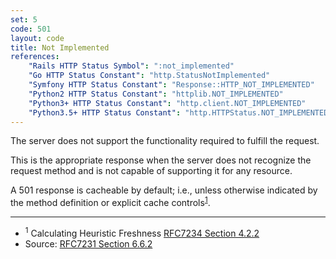 ```yaml
---
set: 5
code: 501
layout: code
title: Not Implemented
references:
    "Rails HTTP Status Symbol": ":not_implemented"
    "Go HTTP Status Constant": "http.StatusNotImplemented"
    "Symfony HTTP Status Constant": "Response::HTTP_NOT_IMPLEMENTED"
    "Python2 HTTP Status Constant": "httplib.NOT_IMPLEMENTED"
    "Python3+ HTTP Status Constant": "http.client.NOT_IMPLEMENTED"
    "Python3.5+ HTTP Status Constant": "http.HTTPStatus.NOT_IMPLEMENTED"
---
```


The server does not support the functionality required to fulfill the
request.

This is the appropriate response when the server does not recognize the
request method and is not capable of supporting it for any resource.

A 501 response is cacheable by default; i.e., unless otherwise indicated
by the method definition or explicit cache
controls<sup>[1](#ref-1)</sup>.

---

* <span id="ref-1"><sup>1</sup> Calculating Heuristic Freshness
[RFC7234 Section 4.2.2][2]</span>
* Source: [RFC7231 Section 6.6.2][1]

[1]: <{{site.rfcUrl}}/rfc7231#section-6.6.2>
[2]: <{{site.rfcUrl}}/rfc7234#section-4.2.2>
